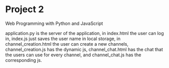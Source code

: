 # Project 2

Web Programming with Python and JavaScript


application.py is the server of the application, in index.html the user can log in,
index.js just saves the user name in local storage, in channel_creation.html the user can create a new channels, channel_creation.js has the dynamic js, channel_chat.html has the chat that the users can use for every channel, and channel_chat.js has the corresponding js.